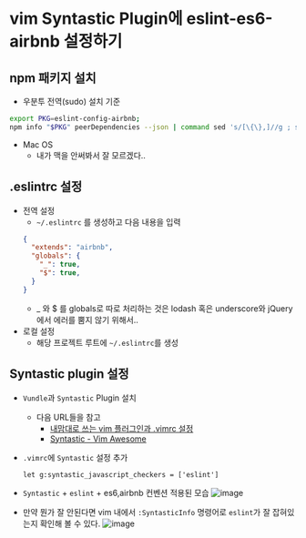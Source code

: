 # vim Syntastic Plugin에 eslint-es6-airbnb 설정하기

## npm 패키지 설치
- 우분투 전역(sudo) 설치 기준
```bash
export PKG=eslint-config-airbnb;
npm info "$PKG" peerDependencies --json | command sed 's/[\{\},]//g ; s/: /@/g' | xargs sudo npm install --global "$PKG"
```
- Mac OS
  - 내가 맥을 안써봐서 잘 모르겠다..

## .eslintrc 설정
- 전역 설정
  - `~/.eslintrc` 를 생성하고 다음 내용을 입력
  ```json
  {
    "extends": "airbnb",
    "globals": {
      "_": true,
      "$": true,
    }
  }
  ```
    - _ 와 $ 를 globals로 따로 처리하는 것은 lodash 혹은 underscore와 jQuery에서 에러를 뿜지 않기 위해서..
- 로컬 설정
  - 해당 프로젝트 루트에 `~/.eslintrc`를 생성

## Syntastic plugin 설정
- `Vundle`과 `Syntastic` Plugin 설치
  - 다음 URL들을 참고
    - [내맘대로 쓰는 vim 플러그인과 .vimrc 설정](http://luckyyowu.tistory.com/308)
    - [Syntastic - Vim Awesome](http://vimawesome.com/plugin/syntastic)
- `.vimrc`에 `Syntastic` 설정 추가
  ```viml
  let g:syntastic_javascript_checkers = ['eslint']
  ```
- `Syntastic` + `eslint` + es6,airbnb 컨벤션 적용된 모습
![image](https://cloud.githubusercontent.com/assets/8033320/20301304/1937b5b4-ab66-11e6-9fbd-e2ad25db341b.png)

- 만약 뭔가 잘 안된다면 vim 내에서 `:SyntasticInfo` 명령어로 `eslint`가 잘 잡혀있는지 확인해 볼 수 있다.
![image](https://cloud.githubusercontent.com/assets/8033320/20301638/775dacc4-ab67-11e6-9eb9-d6e2f826f381.png)
